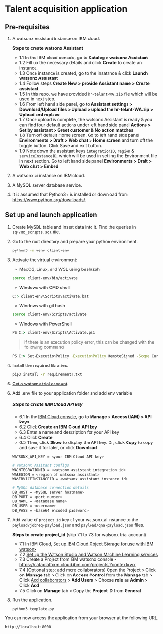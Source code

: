 # Talent acquisition application

## Pre-requisites

1. A watsonx Assistant instance on IBM cloud.

   **Steps to create watsonx Assistant**

   - 1.1 In the IBM cloud console, go to **Catalog > watsonx Assistant**
   - 1.2 Fill up the necessary details and click **Create** to create an instance.
   - 1.3 Once instance is created, go to the insatance & click **Launch watsonx Assistant**
   - 1.4 Follow steps **Create New > provide Assistant name > Create assistant**
   - 1.5 In this repo, we have provided `hr-telant-WA.zip` file which will be used in next step.
   - 1.6 From left hand side panel, go to **Assistant settings > Download/Upload files > Upload > upload the hr-telant-WA.zip > Upload and replace**
   - 1.7 Once upload is complete, the watsonx Assistant is ready & you can find four default actions under left hand side panel **Actions > Set by assistant > Greet customer & No action matches**
   - 1.8 Turn off default Home screen. Go to left hand side panel **Environments > Draft > Web chat > Home screen** and turn off the toggle button. Click Save and exit button.
   - 1.9 Note down the assistant keys `integrationID`, `region` & `serviceInstanceID`, which will be used in setting the Environment file in next section. Go to left hand side panel **Environments > Draft > Web chat > Embed**

2. A watsonx.ai instance on IBM cloud.
3. A MySQL server database service.
4. It is assumed that Python3+ is installed or download from <https://www.python.org/downloads/>.

## Set up and launch application

1. Create MySQL table and insert data into it. Find the queries in `sql/db_scripts.sql` file.

2. Go to the root directory and prepare your python environment.

   ```sh
   python3 -m venv client-env
   ```

3. Activate the virtual environment:

   - MacOS, Linux, and WSL using bash/zsh

   ```sh
   source client-env/bin/activate
   ```

   - Windows with CMD shell

   ```cmd
   C:> client-env\Scripts\activate.bat
   ```

   - Windows with git bash

   ```sh
   source client-env/Scripts/activate
   ```

   - Windows with PowerShell

   ```cmd
   PS C:> client-env\Scripts\Activate.ps1
   ```

   > if there is an execution policy error, this can be changed with the following command

   ```cmd
   PS C:> Set-ExecutionPolicy -ExecutionPolicy RemoteSigned -Scope CurrentUser
   ```

4. Install the required libraries.

   ```sh
   pip3 install -r requirements.txt
   ```

5. [Get a watsonx trial account](https://dataplatform.cloud.ibm.com/registration/stepone?context=wx).

6. Add .env file to your application folder and add env variable

   ##### Steps to create IBM Cloud API key

   - 6.1 In the [IBM Cloud console](https://cloud.ibm.com/), go to **Manage > Access (IAM) > API keys**
   - 6.2 Click **Create an IBM Cloud API key**
   - 6.3 Enter a name and description for your API key
   - 6.4 Click **Create**
   - 6.5 Then, click **Show** to display the API key. Or, click **Copy** to copy and save it for later, or click **Download**

   ```sh
   WATSONX_API_KEY = <your IBM Cloud API key>

   # watsonx Assitant configs
   WAINTEGRATIONID = <watsonx assistant integration id>
   WAREGION = <region of watsonx assistant>
   WASERVICEINSTANCEID = <watsonx assistant instance id>

   # MySQL database connection details
   DB_HOST = <MySQL server hostname>
   DB_PORT = <port number>
   DB_NAME = <database name>
   DB_USER = <username>
   DB_PASS = <base64 encoded password>
   ```

7. Add value of `project_id` key of your watsonx.ai instance to the `payload/jobreq-payload.json` and `payload/qna-payload.json` files.

   **Steps to create project_id** (skip 7.1 to 7.3 for watsonx trial account)

   - 7.1 In IBM Cloud, [Set up IBM Cloud Object Storage for use with IBM watsonx](https://dataplatform.cloud.ibm.com/docs/content/wsj/console/wdp_admin_cos.html?context=wx&audience=wdp)
   - 7.2 [Set up the Watson Studio and Watson Machine Learning services](https://dataplatform.cloud.ibm.com/docs/content/wsj/getting-started/set-up-ws.html?context=wx&audience=wdp)
   - 7.3 Create a Project from IBM watsonx console - <https://dataplatform.cloud.ibm.com/projects/?context=wx>
   - 7.4 (Optional step: add more collaborators) Open the Project > Click on **Manage** tab > Click on **Access Control** from the **Manage** tab > Click [Add collaborators](https://dataplatform.cloud.ibm.com/docs/content/wsj/getting-started/collaborate.html?context=wx&audience=wdp#add-collaborators) > **Add Users** > Choose **role** as **Admin** > Click **Add**
   - 7.5 Click on **Manage** tab > Copy the **Project ID** from **General**

8. Run the application.

   ```sh
   python3 template.py
   ```

You can now access the application from your browser at the following URL.

```url
http://localhost:8000
```
